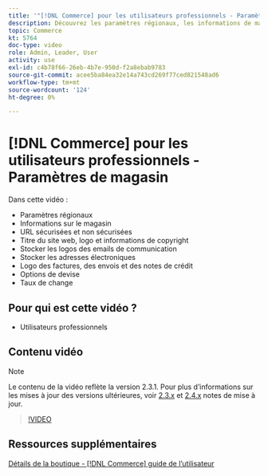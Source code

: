 ```yaml
---
title: '"[!DNL Commerce] pour les utilisateurs professionnels - Paramètres du magasin"'
description: Découvrez les paramètres régionaux, les informations de magasin, les URL sécurisées et non sécurisées, le titre du site web, le logo, les informations de copyright, les logos des emails de communication, les adresses électroniques de magasin, les options de devise et les taux de change.
topic: Commerce
kt: 5764
doc-type: video
role: Admin, Leader, User
activity: use
exl-id: c4b78f66-26eb-4b7e-950d-f2a8ebab9783
source-git-commit: acee5ba84ea32e14a743cd269f77ced821548ad6
workflow-type: tm+mt
source-wordcount: '124'
ht-degree: 0%

---
```


# [!DNL Commerce] pour les utilisateurs professionnels - Paramètres de magasin

Dans cette vidéo :

- Paramètres régionaux
- Informations sur le magasin
- URL sécurisées et non sécurisées
- Titre du site web, logo et informations de copyright
- Stocker les logos des emails de communication
- Stocker les adresses électroniques
- Logo des factures, des envois et des notes de crédit
- Options de devise
- Taux de change

## Pour qui est cette vidéo ?

- Utilisateurs professionnels

## Contenu vidéo

>[!NOTE]
>
>Le contenu de la vidéo reflète la version 2.3.1. Pour plus d’informations sur les mises à jour des versions ultérieures, voir [ 2.3.x](https://devdocs.magento.com/guides/v2.3/release-notes/bk-release-notes.html) et [2.4.x](https://devdocs.magento.com/guides/v2.4/release-notes/bk-release-notes.html) notes de mise à jour.

>[!VIDEO](https://video.tv.adobe.com/v/35949?quality=12&learn=on)

## Ressources supplémentaires

[Détails de la boutique - [!DNL Commerce] guide de l’utilisateur](https://docs.magento.com/user-guide/stores/store-details.html)
